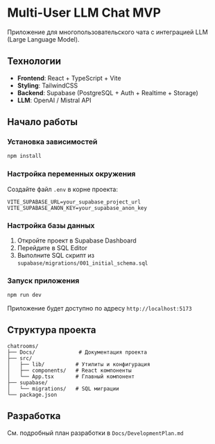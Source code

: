 # Multi-User LLM Chat MVP

Приложение для многопользовательского чата с интеграцией LLM (Large Language Model).

## Технологии

- **Frontend**: React + TypeScript + Vite
- **Styling**: TailwindCSS
- **Backend**: Supabase (PostgreSQL + Auth + Realtime + Storage)
- **LLM**: OpenAI / Mistral API

## Начало работы

### Установка зависимостей

```bash
npm install
```

### Настройка переменных окружения

Создайте файл `.env` в корне проекта:

```env
VITE_SUPABASE_URL=your_supabase_project_url
VITE_SUPABASE_ANON_KEY=your_supabase_anon_key
```

### Настройка базы данных

1. Откройте проект в Supabase Dashboard
2. Перейдите в SQL Editor
3. Выполните SQL скрипт из `supabase/migrations/001_initial_schema.sql`

### Запуск приложения

```bash
npm run dev
```

Приложение будет доступно по адресу `http://localhost:5173`

## Структура проекта

```
chatrooms/
├── Docs/              # Документация проекта
├── src/
│   ├── lib/          # Утилиты и конфигурация
│   ├── components/   # React компоненты
│   └── App.tsx       # Главный компонент
├── supabase/
│   └── migrations/   # SQL миграции
└── package.json
```

## Разработка

См. подробный план разработки в `Docs/DevelopmentPlan.md`

